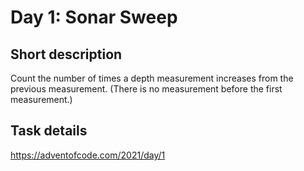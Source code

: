 # Day 1: Sonar Sweep

## Short description

Count the number of times a depth measurement increases from the previous measurement. 
(There is no measurement before the first measurement.)

## Task details 
https://adventofcode.com/2021/day/1
